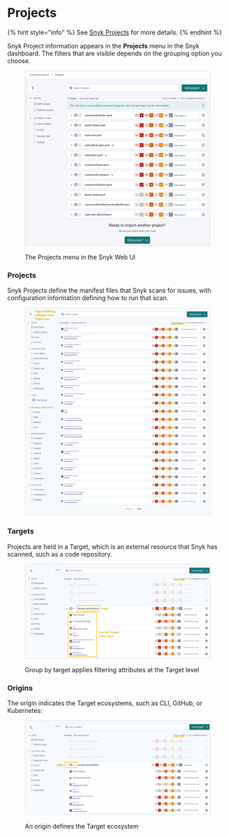 # Projects

{% hint style="info" %}
See [Snyk Projects](../run-snyk/snyk-web-ui/introduction-to-snyk-projects/) for more details.
{% endhint %}

Snyk Project information appears in the **Projects** menu in the Snyk dashboard. The filters that are visible depends on the grouping option you choose.

<figure><img src="../.gitbook/assets/projects-breadcrumbs_02oct2022.png" alt="Screenshot of the Snyk Projects listing page showing various types of projects in a list"><figcaption><p>The Projects menu in the Snyk Web Ui</p></figcaption></figure>

### Projects

Snyk Projects define the manifest files that Snyk scans for issues, with configuration information defining how to run that scan.

<figure><img src="../.gitbook/assets/projects-only_20sept2022.png" alt="Screenshot highlighting the projects inside of a target in the Snyk UI"><figcaption></figcaption></figure>

### Targets

Projects are held in a Target, which is an external resource that Snyk has scanned, such as a code repository.

<figure><img src="../.gitbook/assets/targets-projects_20sept2022.png" alt="Screenshot highlighting a project&#x27;s target inside the Snyk UI"><figcaption><p>Group by target applies filtering attributes at the Target level</p></figcaption></figure>

### Origins

The origin indicates the Target ecosystems, such as CLI, GitHub, or Kubernetes:

<figure><img src="../.gitbook/assets/targets-origin_20sept2022.png" alt="Screenshot highlighting a set of projects&#x27; origin inside the Snyk UI"><figcaption><p>An origin defines the Target ecosystem</p></figcaption></figure>
